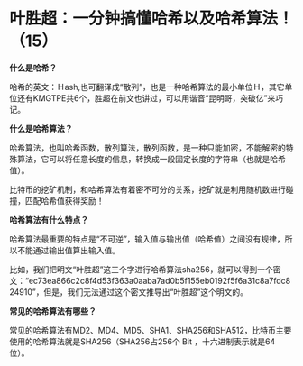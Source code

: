 # 叶胜超：一分钟搞懂哈希以及哈希算法！（15）


**什么是哈希？**

哈希的英文：Ｈash,也可翻译成“散列”，也是一种哈希算法的最小单位Ｈ，其它单位还有KMGTPE共6个，胜超在前文也讲过，可以用谐音“昆明哥，突破亿”来巧记。

**什么是哈希算法？**

哈希算法，也叫哈希函数，散列算法，散列函数，是一种只能加密，不能解密的特殊算法，它可以将任意长度的信息，转换成一段固定长度的字符串（也就是哈希值）。

比特币的挖矿机制，和哈希算法有着密不可分的关系，挖矿就是利用随机数进行碰撞，匹配哈希值获得奖励！



**哈希算法有什么特点？**

哈希算法最重要的特点是“不可逆”，输入值与输出值（哈希值）之间没有规律，所以不能通过输出值算出输入值。

比如，我们把明文“叶胜超”这三个字进行哈希算法sha256，就可以得到一个密文：“ec73ea866c2c8f4d53f363a0aaba7ad0b5f155eb0192f5f6a31c8a7fdc824910”，但是，我们无法通过这个密文推导出“叶胜超”这个明文的。



**常见的哈希算法有哪些？**

常见的哈希算法有MD2、MD4、MD5、SHA1、SHA256和SHA512，比特币主要使用的哈希算法就是SHA256（SHA256占256个 Bit ，十六进制表示就是64位）。
